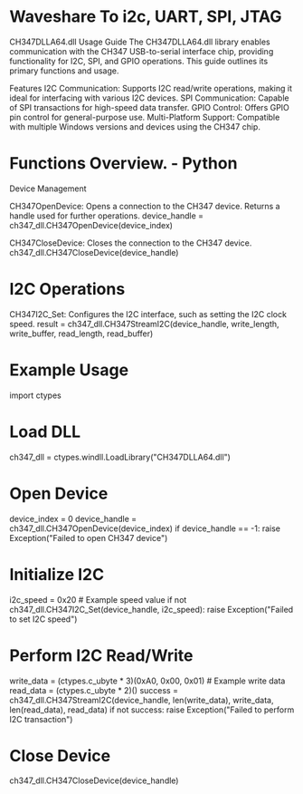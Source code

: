 # Waveshare To i2c, UART, SPI, JTAG

CH347DLLA64.dll Usage Guide
The CH347DLLA64.dll library enables communication with the CH347 USB-to-serial interface chip, providing functionality for I2C, SPI, and GPIO operations. This guide outlines its primary functions and usage.

Features
I2C Communication: Supports I2C read/write operations, making it ideal for interfacing with various I2C devices.
SPI Communication: Capable of SPI transactions for high-speed data transfer.
GPIO Control: Offers GPIO pin control for general-purpose use.
Multi-Platform Support: Compatible with multiple Windows versions and devices using the CH347 chip.


# Functions Overview. - Python
Device Management 

  CH347OpenDevice: Opens a connection to the CH347 device. Returns a handle used for further operations.
device_handle = ch347_dll.CH347OpenDevice(device_index)

  CH347CloseDevice: Closes the connection to the CH347 device.
ch347_dll.CH347CloseDevice(device_handle)

# I2C Operations
  CH347I2C_Set: Configures the I2C interface, such as setting the I2C clock speed.
result = ch347_dll.CH347StreamI2C(device_handle, write_length, write_buffer, read_length, read_buffer)

# Example Usage
import ctypes

# Load DLL
ch347_dll = ctypes.windll.LoadLibrary("CH347DLLA64.dll")

# Open Device
device_index = 0
device_handle = ch347_dll.CH347OpenDevice(device_index)
if device_handle == -1:
    raise Exception("Failed to open CH347 device")

# Initialize I2C
i2c_speed = 0x20  # Example speed value
if not ch347_dll.CH347I2C_Set(device_handle, i2c_speed):
    raise Exception("Failed to set I2C speed")

# Perform I2C Read/Write
write_data = (ctypes.c_ubyte * 3)(0xA0, 0x00, 0x01)  # Example write data
read_data = (ctypes.c_ubyte * 2)()
success = ch347_dll.CH347StreamI2C(device_handle, len(write_data), write_data, len(read_data), read_data)
if not success:
    raise Exception("Failed to perform I2C transaction")

# Close Device
ch347_dll.CH347CloseDevice(device_handle)

